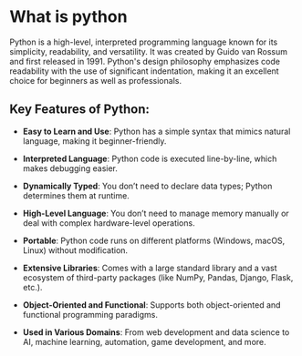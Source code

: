 # What is python 
Python is a high-level, interpreted programming language known for its simplicity, readability, and versatility. It was created by Guido van Rossum and first released in 1991. Python's design philosophy emphasizes code readability with the use of significant indentation, making it an excellent choice for beginners as well as professionals.

## Key Features of Python:
- **Easy to Learn and Use**: Python has a simple syntax that mimics natural language, making it beginner-friendly.

- **Interpreted Language**: Python code is executed line-by-line, which makes debugging easier.

- **Dynamically Typed**: You don’t need to declare data types; Python determines them at runtime.

- **High-Level Language**: You don’t need to manage memory manually or deal with complex hardware-level operations.

- **Portable**: Python code runs on different platforms (Windows, macOS, Linux) without modification.

- **Extensive Libraries**: Comes with a large standard library and a vast ecosystem of third-party packages (like NumPy, Pandas, Django, Flask, etc.).

- **Object-Oriented and Functional**: Supports both object-oriented and functional programming paradigms.

- **Used in Various Domains**: From web development and data science to AI, machine learning, automation, game development, and more.




